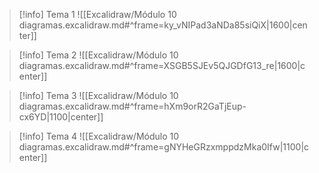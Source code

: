 
> [!info] Tema 1
> ![[Excalidraw/Módulo 10 diagramas.excalidraw.md#^frame=ky_vNIPad3aNDa85siQiX|1600|center]]

> [!info] Tema 2
> ![[Excalidraw/Módulo 10 diagramas.excalidraw.md#^frame=XSGB5SJEv5QJGDfG13_re|1600|center]]

<div class="page-break" style="page-break-before: always;"></div>

> [!info] Tema 3
> ![[Excalidraw/Módulo 10 diagramas.excalidraw.md#^frame=hXm9orR2GaTjEup-cx6YD|1100|center]]

> [!info] Tema 4
> ![[Excalidraw/Módulo 10 diagramas.excalidraw.md#^frame=gNYHeGRzxmppdzMka0Ifw|1100|center]]
